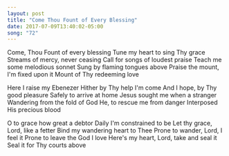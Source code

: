 ```yaml
---
layout: post
title: "Come Thou Fount of Every Blessing"
date: 2017-07-09T13:40:02-05:00
song: "72"
---
```


Come, Thou Fount of every blessing
Tune my heart to sing Thy grace
Streams of mercy, never ceasing
Call for songs of loudest praise
Teach me some melodious sonnet
Sung by flaming tongues above
Praise the mount, I'm fixed upon it
Mount of Thy redeeming love

Here I raise my Ebenezer
Hither by Thy help I'm come
And I hope, by Thy good pleasure
Safely to arrive at home
Jesus sought me when a stranger
Wandering from the fold of God
He, to rescue me from danger
Interposed His precious blood

O to grace how great a debtor
Daily I'm constrained to be
Let thy grace, Lord, like a fetter
Bind my wandering heart to Thee
Prone to wander, Lord, I feel it
Prone to leave the God I love
Here's my heart, Lord, take and seal it
Seal it for Thy courts above
